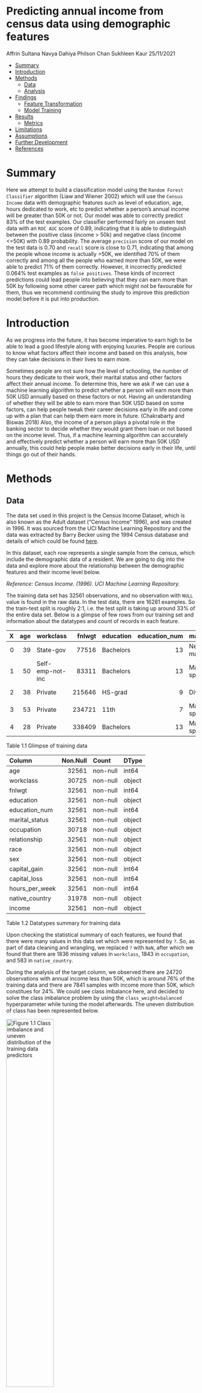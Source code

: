Predicting annual income from census data using demographic features
================
Affrin Sultana Navya Dahiya Philson Chan Sukhleen Kaur
25/11/2021

-   [Summary](#summary)
-   [Introduction](#introduction)
-   [Methods](#methods)
    -   [Data](#data)
    -   [Analysis](#analysis)
-   [Findings](#findings)
    -   [Feature Transformation](#feature-transformation)
    -   [Model Training](#model-training)
-   [Results](#results)
    -   [Metrics](#metrics)
-   [Limitations](#limitations)
-   [Assumptions](#assumptions)
-   [Further Development](#further-development)
-   [References](#references)

# Summary

Here we attempt to build a classification model using the
`Random Forest Classifier` algorithm (Liaw and Wiener 2002) which will
use the `Census Income` data with demographic features such as level of
education, age, hours dedicated to work, etc to predict whether a
person’s annual income will be greater than 50K or not. Our model was
able to correctly predict 83% of the test examples. Our classifier
performed fairly on unseen test data with an `ROC AUC` score of 0.89,
indicating that it is able to distinguish between the positive class
(income \> 50k) and negative class (income \<=50K) with 0.89
probability. The average `precision` score of our model on the test data
is 0.70 and `recall` score is close to 0.71, indicating that among the
people whose income is actually \>50K, we identified 70% of them
correctly and among all the people who earned more than 50K, we were
able to predict 71% of them correctly. However, it incorrectly predicted
0.064% test examples as `false positives`. These kinds of incorrect
predictions could lead people into believing that they can earn more
than 50K by following some other career path which might not be
favourable for them, thus we recommend continuing the study to improve
this prediction model before it is put into production.

# Introduction

As we progress into the future, it has become imperative to earn high to
be able to lead a good lifestyle along with enjoying luxuries. People
are curious to know what factors affect their income and based on this
analysis, how they can take decisions in their lives to earn more.

Sometimes people are not sure how the level of schooling, the number of
hours they dedicate to their work, their marital status and other
factors affect their annual income. To determine this, here we ask if we
can use a machine learning algorithm to predict whether a person will
earn more than 50K USD annually based on these factors or not. Having an
understanding of whether they will be able to earn more than 50K USD
based on some factors, can help people tweak their career decisions
early in life and come up with a plan that can help them earn more in
future. (Chakrabarty and Biswas 2018) Also, the income of a person plays
a pivotal role in the banking sector to decide whether they would grant
them loan or not based on the income level. Thus, if a machine learning
algorithm can accurately and effectively predict whether a person will
earn more than 50K USD annually, this could help people make better
decisions early in their life, until things go out of their hands.

# Methods

## Data

The data set used in this project is the Census Income Dataset, which is
also known as the Adult dataset (“Census Income” 1996), and was created
in 1996. It was sourced from the UCI Machine Learning Repository and the
data was extracted by Barry Becker using the 1994 Census database and
details of which could be found
[here](https://archive-beta.ics.uci.edu/ml/datasets/census+income).

In this dataset, each row represents a single sample from the census,
which include the demographic data of a resident. We are going to dig
into the data and explore more about the relationship between the
demographic features and their income level below.

*Reference: Census Income. (1996). UCI Machine Learning Repository.*

The training data set has 32561 observations, and no observation with
`NULL` value is found in the raw data. In the test data, there are 16281
examples. So the train-test split is roughly 2:1, i.e. the test split is
taking up around 33% of the entire data set. Below is a glimpse of few
rows from our training set and information about the datatypes and count
of records in each feature.

|   X | age | workclass        | fnlwgt | education | education_num | marital_status     | occupation        | relationship  | race  | sex    | capital_gain | capital_loss | hours_per_week | native_country | income |
|----:|----:|:-----------------|-------:|:----------|--------------:|:-------------------|:------------------|:--------------|:------|:-------|-------------:|-------------:|---------------:|:---------------|:-------|
|   0 |  39 | State-gov        |  77516 | Bachelors |            13 | Never-married      | Adm-clerical      | Not-in-family | White | Male   |         2174 |            0 |             40 | United-States  | \<=50K |
|   1 |  50 | Self-emp-not-inc |  83311 | Bachelors |            13 | Married-civ-spouse | Exec-managerial   | Husband       | White | Male   |            0 |            0 |             13 | United-States  | \<=50K |
|   2 |  38 | Private          | 215646 | HS-grad   |             9 | Divorced           | Handlers-cleaners | Not-in-family | White | Male   |            0 |            0 |             40 | United-States  | \<=50K |
|   3 |  53 | Private          | 234721 | 11th      |             7 | Married-civ-spouse | Handlers-cleaners | Husband       | Black | Male   |            0 |            0 |             40 | United-States  | \<=50K |
|   4 |  28 | Private          | 338409 | Bachelors |            13 | Married-civ-spouse | Prof-specialty    | Wife          | Black | Female |            0 |            0 |             40 | Cuba           | \<=50K |

Table 1.1 Glimpse of training data

| Column         | Non.Null | Count    | DType  |
|:---------------|---------:|:---------|:-------|
| age            |    32561 | non-null | int64  |
| workclass      |    30725 | non-null | object |
| fnlwgt         |    32561 | non-null | int64  |
| education      |    32561 | non-null | object |
| education_num  |    32561 | non-null | int64  |
| marital_status |    32561 | non-null | object |
| occupation     |    30718 | non-null | object |
| relationship   |    32561 | non-null | object |
| race           |    32561 | non-null | object |
| sex            |    32561 | non-null | object |
| capital_gain   |    32561 | non-null | int64  |
| capital_loss   |    32561 | non-null | int64  |
| hours_per_week |    32561 | non-null | int64  |
| native_country |    31978 | non-null | object |
| income         |    32561 | non-null | object |

Table 1.2 Datatypes summary for training data

Upon checking the statistical summary of each features, we found that
there were many values in this data set which were represented by `?`.
So, as part of data cleaning and wrangling, we replaced `?` with `NaN`,
after which we found that there are 1836 missing values in `workclass`,
1843 in `occupation`, and 583 in `native_country`.

During the analysis of the target column, we observed there are 24720
observations with annual income less than 50K, which is around 76% of
the training data and there are 7841 samples with income more than 50K,
which constitues for 24%. We could see class imbalance here, and decided
to solve the class imbalance problem by using the
`class_weight=balanced` hyperparameter while tuning the model
afterwards. The uneven distribution of class has been represented below.

<img src="../results/eda/class_imbalance.png" title="Figure 1.1 Class imbalance and uneven distribution of the training data predictors" alt="Figure 1.1 Class imbalance and uneven distribution of the training data predictors" width="50%" />

When we performed an initial sanity check on the test dataset, we found
that all the columns in the test data were of object type. We had to
perform some additional steps to change the data types of some of the
features like `age`, `fnlwgt` to the numeric columns, to align it with
the data types of the training data set.

## Analysis

In the Exploratory Data Analysis (EDA), we tried to assess the
importance of each feature towards the prediction of the income level.
We visualized the distribution of features (both numerical and
categorical) to check if there was any potential bias in the data set so
that we could carry out suitable processing different features.

Here we are visualizing the distribution of each numeric feature of each
target class. The blue color represents the group with annual income
\<=50K USD, while the orange color represents the counterpart.

<img src="../results/eda/numeric_feature_plot.png" title="Figure 1.2 Distribution of numerical features" alt="Figure 1.2 Distribution of numerical features" width="100%" />

From the plots above, we can see that the features `age`,
`education_num`, `hours_per_week` are the major features which are
demarcating the difference between the two classes clearly

Below, we are visualizing key numeric features against the target class
and basically want to look out for any outliers and statistical measures
of the data.

<img src="../results/eda/stat_summary_plot.png" title="Figure 1.3 Statistical summary of numerical features" alt="Figure 1.3 Statistical summary of numerical features" width="100%" />

We observe that `capital_gain` and `capital_loss` are not giving much
insight into the demarcation of the two classes

Similar to numeric features, we explored the categorical features in
order to observe the frequencies of each feature which may affect the
performance of model while detecting any of the target class.

<img src="../results/eda/categorical_feat_plot.png" title="Figure 1.4  Distribution of categorical features" alt="Figure 1.4  Distribution of categorical features" width="100%" />

In particular, since `native_country` had too many unique values, and
the majority of the sample were from the United States, we decided to
explore the feature as a binary feature with other countries been
assigned to `Others`, and we could see the United States still had the
super majority in this feature.

<img src="../results/eda/native_country_plot.png" title="Figure 1.5 Distribution of income based on country(USA vs others)" alt="Figure 1.5 Distribution of income based on country(USA vs others)" width="50%" />

In addition to this, we also assessed the correlation among the
different features, however in this data set, all features had
correlation close to zero, indicating there are relatively independent
and could be useful for deriving an accurate prediction.

<img src="../results/eda/corr_plot.png" title="Figure 1.6 Correlation among numeric features" alt="Figure 1.6 Correlation among numeric features" width="50%" />

The R and Python programming languages (R Core Team 2021; Van Rossum and
Drake 2009) and the following R and Python packages were used to perform
the analysis: Pandas (team 2020), numpy (Harris et al. 2020), docopt
(Keleshev 2014), altair (Sievert 2018), knitr (Xie 2021), tidyverse
(Wickham et al. 2019), scikit-learn (Pedregosa et al. 2011), os (Van
Rossum and Drake 2009), matplotlib (Hunter 2007), seaborn(Waskom 2021) .
The code used to perform the analysis and create this report can be
found here: <https://github.com/UBC-MDS/census_income_prediction>.

# Findings

### Feature Transformation

From the EDA, it is discovered that most of the values in the column
`native_country` are `United-States`, while each of the other values
have a very little proportion and is hard for the model to derive
information. Therefore we transformed the `native_country` feature into
a binary feature, where `True` stands for the person who comes from the
US, `False` for the rest.

To transform the data frame into a ready-to-use array for the machine
learning model, we used a column transformer. In particular, we applied
`scaling` to numeric feautres, `one-hot encoding` to categorical
features, and `binary encoding` to binary features. However, from EDA,
we also found that there were null values in two of the categorical
features `workclass` and `occupation`. As it does not make sense to
impute any category to the missing value, we decided not to encode the
null value class, i.e. the `one-hot encoding` for null would be all
zero. Furthermore, we dropped the features `education`, `race`,
`capital_gain` and `capital_loss`. It is because `education_num` is
already the ordinal encoding of `education`, we did not want to
duplicate the information, and `race` shall not be considered due to
ethical controversy. Also, it was observed that `capital_gain` and
`capital_loss` were mostly zero-valued, that little information could be
exploited, so we decided to drop these columns to simplify the feature
space.

### Model Training

In this project, we are attempting to classify the income level of a
person with a `Random Forest Classifier`, which typically yields an
acceptable performance in heterogeneous data with higher dimensionality.
Since the final dimensionality of the transformed feature is 41, we
believe that random forest could give a promising performance.

To start with, we created two models - a baseline with
`Dummy Classifier` and the `Random Forest Classifier` with default
hyperparameters respectively:

| Metrics        | DummyClassifier | RandomForest_default |
|:---------------|----------------:|---------------------:|
| fit_time       |           0.081 |                3.152 |
| score_time     |           0.047 |                0.399 |
| test_accuracy  |           0.759 |                0.827 |
| test_precision |           0.000 |                0.667 |
| test_recall    |           0.000 |                0.564 |
| test_f1        |           0.000 |                0.611 |
| test_roc_auc   |           0.500 |                0.874 |

Table 2.1 Performance of Baseline Models

To further optimize the model, we investigated a few feature selection
algorithms such as `Recursive Feature Elimination (RFE)` and `Boruta`
algorithm. However, we found that these feature selection algorithms
take too long to complete since we have more than 36,000 training
examples and 40 features, so much so that it takes more than 2 hours to
tune the hyperparameters with cross validation. We also implemented
SHAPing to compute the impact of features on our model predictions but
due to the large size of the data, the execution time was not
reasonable. Hence, we decided not to apply any feature selection or
SHAPing algorithm at this stage. We might come up with an optimized way
of feature selection in the future.

Apart from feature selection, we also tuned various hyperparameters for
the `Random Forest Classifier` with 5-fold cross validation, which
includes `n_estimator` - the number of trees, `max_depth` - the maximum
depth of each decision tree, and `class_weight` to decide whether
setting a heavier weight for less populated class would yield good
results. The result of hyperparameter tuning is as follows:

| n_estimators | max_depth | class_weight | mean_test_roc_auc | mean_test_accuracy | mean_test_precision | mean_test_recall | mean_test_f1 |
|-------------:|----------:|:-------------|------------------:|-------------------:|--------------------:|-----------------:|-------------:|
|          500 |        12 | none         |             0.892 |              0.838 |               0.731 |            0.520 |        0.608 |
|          100 |        14 | none         |             0.892 |              0.840 |               0.724 |            0.541 |        0.619 |
|           50 |        14 | none         |             0.892 |              0.840 |               0.724 |            0.545 |        0.622 |
|          200 |        12 | balanced     |             0.891 |              0.795 |               0.549 |            0.836 |        0.663 |
|          500 |        18 | none         |             0.891 |              0.840 |               0.714 |            0.562 |        0.629 |
|           50 |        12 | balanced     |             0.891 |              0.795 |               0.549 |            0.835 |        0.662 |
|           50 |        16 | none         |             0.890 |              0.839 |               0.716 |            0.552 |        0.624 |
|          200 |        16 | balanced     |             0.890 |              0.811 |               0.580 |            0.785 |        0.667 |
|          100 |        10 | none         |             0.890 |              0.836 |               0.735 |            0.498 |        0.594 |
|           20 |        14 | none         |             0.890 |              0.839 |               0.721 |            0.543 |        0.619 |
|           50 |        10 | balanced     |             0.889 |              0.781 |               0.528 |            0.857 |        0.653 |
|           20 |        12 | balanced     |             0.889 |              0.796 |               0.550 |            0.828 |        0.661 |
|           50 |        18 | none         |             0.889 |              0.840 |               0.712 |            0.564 |        0.629 |
|          100 |        18 | balanced     |             0.888 |              0.816 |               0.593 |            0.756 |        0.665 |
|           20 |        10 | none         |             0.888 |              0.835 |               0.732 |            0.501 |        0.594 |
|           10 |        12 | none         |             0.886 |              0.836 |               0.716 |            0.528 |        0.607 |
|           10 |        14 | none         |             0.886 |              0.835 |               0.707 |            0.539 |        0.611 |
|           20 |        16 | balanced     |             0.885 |              0.811 |               0.579 |            0.785 |        0.666 |
|           10 |        16 | none         |             0.882 |              0.835 |               0.702 |            0.547 |        0.615 |
|           10 |        18 | balanced     |             0.878 |              0.811 |               0.585 |            0.744 |        0.655 |

Table 2.2 Results of Hyperparameter Tuning

So fundamentally, it is clear that setting `class_weight` to `balanced`
(while handling the class imbalance at the same time) would boost the
`Recall score` and `F1 score`, while sacrificing `accuracy` and
`precision`. Although both target class have equal importance in this
dataset, we would also choose to optimize the `ROC_AUC score` due to the
serious class imbalance, as accuracy cannot reflect the genuine
performance of the model. Hence the model selected is the model with
`n_estimator=500`, `max_depth=12` and `class_weight=none`.

# Results

### Metrics

| Model      | Accuracy | Precision | Recall | F1_Score | AP_Score | AUC_Score |
|:-----------|---------:|----------:|-------:|---------:|---------:|----------:|
| Train Data |    0.868 |     0.660 |  0.934 |    0.774 |    0.864 |     0.956 |
| Test Data  |    0.811 |     0.572 |  0.789 |    0.663 |    0.710 |     0.891 |

Table 3.1 Performance of the best model on training & testing data

Although it seems that the testing performance of the model is worse
than the training scores, our model actually has a similar performance
as the cross validation results, indicating that the model does not
overfit on the training data.

| Class      | Predicted_less_than_50K | Predicted_greater_than_50K |
|:-----------|------------------------:|---------------------------:|
| True\<=50K |                   10161 |                       2274 |
| True>50K   |                     810 |                       3036 |

Table 3.2 Confusion Matrix on testing data

| Class        | precision | recall | f1-score | support |
|:-------------|----------:|-------:|---------:|--------:|
| \<=50K       |     0.926 |  0.817 |    0.868 |   12435 |
| \>50K        |     0.572 |  0.789 |    0.663 |    3846 |
| accuracy     |     0.811 |  0.811 |    0.811 |       0 |
| macro avg    |     0.749 |  0.803 |    0.766 |   16281 |
| weighted avg |     0.842 |  0.811 |    0.820 |   16281 |

Table 3.3 Classification Report on testing data

From both classification report and the confusion matrix, we can see
that the model performs much better in the negative class, i.e. `<=50K`,
that its counterpart. Since the number of `false positive` is greater
than that of `false negative`, our model would be slightly
overestimating the income level of a person.

<img src="../results/eval/PR_curve.png" title="Figure 3.1 Precision-Recall Curve on training data" alt="Figure 3.1 Precision-Recall Curve on training data" width="50%" />

| Model with best threshold | Test.Data.Metrics |
|:--------------------------|------------------:|
| Accuracy                  |             0.828 |
| Precision                 |             0.616 |
| Recall                    |             0.719 |
| F1_Score                  |             0.663 |
| Average_Precision_Score   |             0.710 |
| AUC_Score                 |             0.891 |

Table 3.4 Model performance on testing data with best threshold

Since the `Random Forest Model` could also produce a probability score,
it is possible for us to determine an optimal threshold value to better
distinguish the classes. From the `PR curve`, we could see that 0.35 is
the best threshold value with training data. When we apply the new
threshold to the test data set, the `F1 score` did not change a lot,
while the `accuracy` score has improved. Thus, using the best threshold
could slightly improve the decision made by the model.

<img src="../results/eval/ROC_curve.png" title="Figure 3.2 ROC Curve on testing data" alt="Figure 3.2 ROC Curve on testing data" width="50%" />

Looking at the `Receiver Operating Characteristic (ROC)` curve, we could
also analyze the performance of the classifier at different threshold
levels, while the `Area under curve (AUC)` score is one of the metrics
that could evaluate the model performance with high class imbalance. Our
model achieved 0.89 in `AUC`, which indicates that it has a relatively
good performance in accurately detecting both classes.

<img src="../results/model/shap_summary_barplot.png" title="Figure 3.3 SHAP summary bar plot for global feature importance" alt="Figure 3.3 SHAP summary bar plot for global feature importance" width="50%" />

As we can see from the above SHAP summary bar plot, it represents the
most important global features for classification of an income being
above or below 50K USD. We observed that education level in terms of
years, marital status, age and the number of hours dedicated in the job
per week are the most important features that help in classifying the
income of person.

<img src="../results/model/shap_summary_heatplot.png" title="Figure 3.4 SHAP summary heat plot for feature importance and direction" alt="Figure 3.4 SHAP summary heat plot for feature importance and direction" width="50%" />

The SHAP summary heatplot above shows the most important features for
predicting the class. It also shows the direction in which the features are going to
drive the prediction. As we can see from this plot, higher levels of
education have bigger SHAP values for income level greater than 50K USD,
whereas smaller levels of education have smaller SHAP values driving the
prediction in a negative direction for classification (towards '<=50K'). Having a spouse
also seems to have a bigger SHAP value for people with more than 50K USD
income and drives it in a positive direction.

# Limitations

-   One of the major limitations of the `Random Forest Classifier` model
    is that a large number of trees can make the algorithm too slow and
    ineffective for real-time predictions.
-   Our problem statement was classification based with equal weights
    for both income groups in the target column. However, we had to
    focus on optimizing metrics ideal for spotting such as f1 score,
    precision and recall due to class imbalance.
-   Due to large size of training data, we only performed SHAPing for
    200 examples at this stage and unfortunately we could not perform
    feature selection.

# Assumptions

-   We assume that there is no multicollinearity between the features.
-   Since the Random Forest Classifier leverages bootstrap aggregation,
    we assume that the sample generated is representative of the
    population dataset.

# Further Development

To further improve the prediction result in the future, there are a few
different approaches we could try.

First we could try different types of classification models. One model
we would try is support vector machine (SVM) with RBF kernel since it
could transform the features to hyperplanes with higher dimension, which
could possibly discover a better decision boundary for the predictive
problem. Another model we would want to try is multi-layer perceptron,
i.e. a simple neural network. As it introduces non-linearity
transformation to the output of each perceptron, the overall model would
have a higher degree of freedom, thus might be able to formulate a
better decision rule for the classification.

Another approach would be feature selection and feature engineering. In
our analysis, some of the features are dropped due to a bad distribution
but they might also contain important information. For instance, we
could transform `capital_gain` and `capital_loss` into ordinal
categorical features, or group `native_country` by continents. After
that, we could also generate feature with higher power, and make use of
RFE algorithm to select features with top importance and try to boost
the performance of the model.

# References

<div id="refs" class="references csl-bib-body hanging-indent">

<div id="ref-misc_census_income_20" class="csl-entry">

“Census Income.” 1996. UCI Machine Learning Repository.

</div>

<div id="ref-chakrabarty2018statistical" class="csl-entry">

Chakrabarty, Navoneel, and Sanket Biswas. 2018. “A Statistical Approach
to Adult Census Income Level Prediction.” In *2018 International
Conference on Advances in Computing, Communication Control and
Networking (ICACCCN)*, 207–12. IEEE.

</div>

<div id="ref-harris2020Numpyarray" class="csl-entry">

Harris, Charles R., K. Jarrod Millman, Stéfan J. van der Walt, Ralf
Gommers, Pauli Virtanen, David Cournapeau, Eric Wieser, et al. 2020.
“Array Programming with NumPy.” *Nature* 585 (7825): 357–62.
<https://doi.org/10.1038/s41586-020-2649-2>.

</div>

<div id="ref-Hunter:2007matplotlib" class="csl-entry">

Hunter, J. D. 2007. “Matplotlib: A 2d Graphics Environment.” *Computing
in Science & Engineering* 9 (3): 90–95.
<https://doi.org/10.1109/MCSE.2007.55>.

</div>

<div id="ref-docopt" class="csl-entry">

Keleshev, Vladimir. 2014. *Docopt: Command-Line Interface Description
Language*. <https://github.com/docopt/docopt>.

</div>

<div id="ref-randomforest" class="csl-entry">

Liaw, Andy, and Matthew Wiener. 2002. “Classification and Regression by
randomForest.” *R News* 2 (3): 18–22.
<https://CRAN.R-project.org/doc/Rnews/>.

</div>

<div id="ref-scikit-learn" class="csl-entry">

Pedregosa, F., G. Varoquaux, A. Gramfort, V. Michel, B. Thirion, O.
Grisel, M. Blondel, et al. 2011. “Scikit-Learn: Machine Learning in
Python.” *Journal of Machine Learning Research* 12: 2825–30.

</div>

<div id="ref-R" class="csl-entry">

R Core Team. 2021. *R: A Language and Environment for Statistical
Computing*. Vienna, Austria: R Foundation for Statistical Computing.
<https://www.R-project.org/>.

</div>

<div id="ref-2018-altair" class="csl-entry">

Sievert, Jacob VanderPlas AND Brian E. Granger AND Jeffrey Heer AND
Dominik Moritz AND Kanit Wongsuphasawat AND Arvind Satyanarayan AND
Eitan Lees AND Ilia Timofeev AND Ben Welsh AND Scott. 2018. “Altair:
Interactive Statistical Visualizations for Python.” *The Journal of Open
Source Software* 3 (32). <http://idl.cs.washington.edu/papers/altair>.

</div>

<div id="ref-reback2020pandas" class="csl-entry">

team, The pandas development. 2020. *Pandas-Dev/Pandas: Pandas* (version
latest). Zenodo. <https://doi.org/10.5281/zenodo.3509134>.

</div>

<div id="ref-Python" class="csl-entry">

Van Rossum, Guido, and Fred L. Drake. 2009. *Python 3 Reference Manual*.
Scotts Valley, CA: CreateSpace.

</div>

<div id="ref-Waskom2021" class="csl-entry">

Waskom, Michael L. 2021. “Seaborn: Statistical Data Visualization.”
*Journal of Open Source Software* 6 (60): 3021.
<https://doi.org/10.21105/joss.03021>.

</div>

<div id="ref-tidyverse" class="csl-entry">

Wickham, Hadley, Mara Averick, Jennifer Bryan, Winston Chang, Lucy
D’Agostino McGowan, Romain François, Garrett Grolemund, et al. 2019.
“Welcome to the <span class="nocase">tidyverse</span>.” *Journal of Open
Source Software* 4 (43): 1686. <https://doi.org/10.21105/joss.01686>.

</div>

<div id="ref-knitr" class="csl-entry">

Xie, Yihui. 2021. *Knitr: A General-Purpose Package for Dynamic Report
Generation in r*. <https://yihui.org/knitr/>.

</div>

</div>
